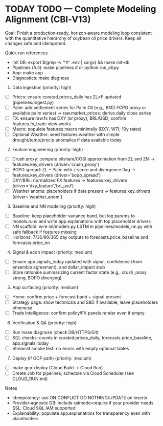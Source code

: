 # TODAY TODO — Complete Modeling Alignment (CBI‑V13)

Goal: Finish a production‑ready, horizon‑aware modeling loop consistent with the quantitative hierarchy of soybean oil price drivers. Keep all changes safe and idempotent.

Quick run references
- Init DB: export $(grep -v '^#' .env | xargs) && make init-db
- Pipelines (full): make pipelines  # or python run_all.py
- App: make app
- Diagnostics: make diagnose

1) Data ingestion (priority: high)
- [ ] Prices: ensure curated.prices_daily has ZL=F updated (pipelines/ingest.py)
- [ ] Palm: add settlement series for Palm Oil (e.g., BMD FCPO proxy or available palm series) → raw.market_prices; derive daily close series
- [ ] FX: ensure raw.fx has DXY (or proxy), BRL/USD; confirm features.fx_trade view works
- [ ] Macro: populate features.macro minimally (DXY, WTI, 10y rates)
- [ ] Optional Weather: seed features.weather with simple drought/temp/precip anomalies if data available today

2) Feature engineering (priority: high)
- [ ] Crush proxy: compute oilshare/COSI approximation from ZL and ZM → features.key_drivers (driver='crush_proxy')
- [ ] BOPO spread: ZL − Palm with z‑score and divergence flag → features.key_drivers (driver='bopo_spread')
- [ ] DXY/BRL: normalized FX features → features.key_drivers (driver='dxy_feature','brl_usd')
- [ ] Weather anoms: placeholders if data present → features.key_drivers (driver='weather_anom')

3) Baseline and NN modeling (priority: high)
- [ ] Baseline: keep placeholder variance band, but log params to models.runs and write app.explanations with top placeholder drivers
- [ ] NN scaffold: wire ml/models.py LSTM in pipelines/models_nn.py with safe fallback if features missing
- [ ] Horizons: 7/30/90/365 day outputs to forecasts.price_baseline and forecasts.price_nn

4) Signal & econ impact (priority: medium)
- [ ] Ensure app.signals_today updated with signal, confidence (from ensemble agreement), and dollar_impact stub
- [ ] Store rationale summarizing current factor state (e.g., crush_proxy strong, BOPO diverging)

5) App surfacing (priority: medium)
- [ ] Home: confirm price + forecast band + signal present
- [ ] Strategy page: show technicals and S&D if available; leave placeholders otherwise
- [ ] Trade Intelligence: confirm policy/FX panels render even if empty

6) Verification & QA (priority: high)
- [ ] Run make diagnose (check DB/HTTPS/Git)
- [ ] SQL checks: counts in curated.prices_daily, forecasts.price_baseline, app.signals_today
- [ ] Streamlit smoke test: no errors with empty optional tables

7) Deploy (if GCP path) (priority: medium)
- [ ] make gcp-deploy (Cloud Build → Cloud Run)
- [ ] Create Job for pipelines; schedule via Cloud Scheduler (see CLOUD_RUN.md)

Notes
- Idempotency: use ON CONFLICT DO NOTHING/UPDATE on inserts
- Provider‑agnostic DB: include sslmode=require if your provider needs SSL; Cloud SQL IAM supported
- Explainability: populate app.explanations for transparency even with placeholders

